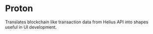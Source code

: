 # Proton

Translates blockchain like transaction data from Helius API into shapes useful in UI development.
